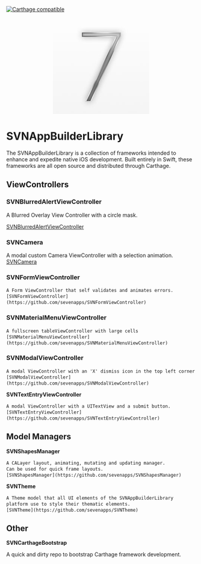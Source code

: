  [![Carthage compatible](https://img.shields.io/badge/Carthage-compatible-4BC51D.svg?style=flat)](https://github.com/Carthage/Carthage)

 <p align="center">
   <img src="/images/7appsLogo.jpg" alt="7apps.io"/>
 </p>

# SVNAppBuilderLibrary

The SVNAppBuilderLibrary is a collection of frameworks intended to enhance and expedite native iOS development.
Built entirely in Swift, these frameworks are all open source and distributed through Carthage.

## ViewControllers

### SVNBlurredAlertViewController
A Blurred Overlay View Controller with a circle mask.

[SVNBlurredAlertViewController](https://github.com/sevenapps/SVNBlurredAlertViewController)

### SVNCamera
  A modal custom Camera ViewController with a selection animation.
  [SVNCamera](https://github.com/sevenapps/SVNCamera)

### SVNFormViewController
    A Form ViewController that self validates and animates errors.
    [SVNFormViewController](https://github.com/sevenapps/SVNFormViewController)

### SVNMaterialMenuViewController

    A fullscreen tableViewController with large cells
    [SVNMaterialMenuViewController](https://github.com/sevenapps/SVNMaterialMenuViewController)

### SVNModalViewController

    A modal ViewController with an 'X' dismiss icon in the top left corner
    [SVNModalViewController](https://github.com/sevenapps/SVNModalViewController)

**SVNTextEntryViewController**

    A modal ViewController with a UITextView and a submit button.
    [SVNTextEntryViewController](https://github.com/sevenapps/SVNTextEntryViewController)


## Model Managers
**SVNShapesManager**

    A CALayer layout, animating, mutating and updating manager.
    Can be used for quick frame layouts.
    [SVNShapesManager](https://github.com/sevenapps/SVNShapesManager)

**SVNTheme**

    A Theme model that all UI elements of the SVNAppBuilderLibrary platform use to style their thematic elements.
    [SVNTheme](https://github.com/sevenapps/SVNTheme)

## Other
**SVNCarthageBootstrap**

  A quick and dirty repo to bootstrap Carthage framework development.
